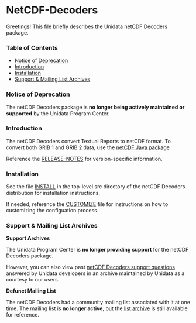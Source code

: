 NetCDF-Decoders
===================
Greetings!  This file briefly describes the Unidata netCDF Decoders package.

### Table of Contents
* [Notice of Deprecation](#Notice_of_Deprecation)
* [Introduction](#Introduction)
* [Installation](#Installation)
* [Support & Mailing List Archives](#Support)


### <a name="Notice_of_Deprecation"></a>Notice of Deprecation
The netCDF Decoders package is **no longer being actively maintained or supported** by the Unidata Program Center. 
### <a name="Introduction"></a>Introduction

The netCDF Decoders convert Textual Reports to netCDF format. To convert both GRIB 1 and GRIB 2 data, use the [netCDF Java package](http://www.unidata.ucar.edu/software/thredds/current/netcdf-java/)


Reference the [RELEASE-NOTES](src/RELEASE-NOTES) for version-specific information.


### <a name="Installation"></a>Installation

See the file [INSTALL](src/INSTALL) in the top-level src directory of the netCDF Decoders distribution for installation instructions.

If needed, reference the [CUSTOMIZE](src/CUSTOMIZE) file for instructions on how to customizing the configuation process.


### <a name="Support"></a>Support & Mailing List Archives

**Support Archives**

The Unidata Program Center is **no longer providing support** for the netCDF Decoders  package.

However, you can also view past [netCDF Decoders support questions]( http://www.unidata.ucar.edu/support/help/MailArchives/decoders/) answered by Unidata developers in an archive maintained by Unidata as a courtesy to our users.

**Defunct Mailing List**

The netCDF Decoders had a community mailing list associated with it at one time. The mailing list is **no longer active**, but the [list archive](http://www.unidata.ucar.edu/mailing_lists/archives/decoders/) is still available for reference.

